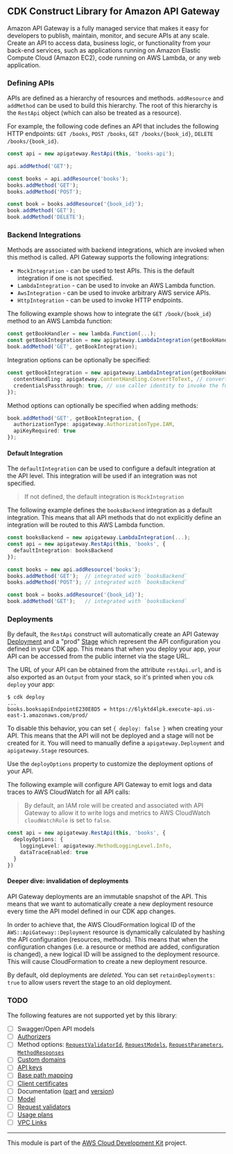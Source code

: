 ## CDK Construct Library for Amazon API Gateway

Amazon API Gateway is a fully managed service that makes it easy for developers
to publish, maintain, monitor, and secure APIs at any scale. Create an API to
access data, business logic, or functionality from your back-end services, such
as applications running on Amazon Elastic Compute Cloud (Amazon EC2), code
running on AWS Lambda, or any web application.

### Defining APIs

APIs are defined as a hierarchy of resources and methods. `addResource` and
`addMethod` can be used to build this hierarchy. The root of this hierarchy is
the `RestApi` object (which can also be treated as a resource).

For example, the following code defines an API that includes the following HTTP
endpoints: `GET /books`, `POST /books`, `GET /books/{book_id}`, `DELETE /books/{book_id}`.

```ts
const api = new apigateway.RestApi(this, 'books-api');

api.addMethod('GET');

const books = api.addResource('books');
books.addMethod('GET');
books.addMethod('POST');

const book = books.addResource('{book_id}');
book.addMethod('GET');
book.addMethod('DELETE');
```

### Backend Integrations

Methods are associated with backend integrations, which are invoked when this
method is called. API Gateway supports the following integrations:

 * `MockIntegration` - can be used to test APIs. This is the default integration
   if one is not specified.
 * `LambdaIntegration` - can be used to invoke an AWS Lambda function.
 * `AwsIntegration` - can be used to invoke arbitrary AWS service APIs.
 * `HttpIntegration` - can be used to invoke HTTP endpoints.

The following example shows how to integrate the `GET /book/{book_id}` method to
an AWS Lambda function:

```ts
const getBookHandler = new lambda.Function(...);
const getBookIntegration = new apigateway.LambdaIntegration(getBookHandler);
book.addMethod('GET', getBookIntegration);
```

Integration options can be optionally be specified:

```ts
const getBookIntegration = new apigateway.LambdaIntegration(getBookHandler, {
  contentHandling: apigateway.ContentHandling.ConvertToText, // convert to base64
  credentialsPassthrough: true, // use caller identity to invoke the function
});
```

Method options can optionally be specified when adding methods:

```ts
book.addMethod('GET', getBookIntegration, {
  authorizationType: apigateway.AuthorizationType.IAM,
  apiKeyRequired: true
});
```

#### Default Integration

The `defaultIntegration` can be used to configure a default integration at the
API level. This integration will be used if an integration was not specified.

> If not defined, the default integration is `MockIntegration`

The following example defines the `booksBackend` integration as a default
integration. This means that all API methods that do not explicitly define an
integration will be routed to this AWS Lambda function.

```ts
const booksBackend = new apigateway.LambdaIntegration(...);
const api = new apigateway.RestApi(this, 'books', {
  defaultIntegration: booksBackend
});

const books = new api.addResource('books');
books.addMethod('GET');  // integrated with `booksBackend`
books.addMethod('POST'); // integrated with `booksBackend`

const book = books.addResource('{book_id}');
book.addMethod('GET');   // integrated with `booksBackend`
```

### Deployments

By default, the `RestApi` construct will automatically create an API Gateway
[Deployment] and a "prod" [Stage] which represent the API configuration you defined in
your CDK app. This means that when you deploy your app, your API can be accessed
from the public internet via the stage URL.

The URL of your API can be obtained from the attribute `restApi.url`, and is
also exported as an `Output` from your stack, so it's printed when you `cdk
deploy` your app:

```
$ cdk deploy
...
books.booksapiEndpointE230E8D5 = https://6lyktd4lpk.execute-api.us-east-1.amazonaws.com/prod/
```

To disable this behavior, you can set `{ deploy: false }` when creating your
API. This means that the API will not be deployed and a stage will not be
created for it. You will need to manually define a `apigateway.Deployment` and
`apigateway.Stage` resources.

Use the `deployOptions` property to customize the deployment options of your
API.

The following example will configure API Gateway to emit logs and data traces to
AWS CloudWatch for all API calls:

> By default, an IAM role will be created and associated with API Gateway to
allow it to write logs and metrics to AWS CloudWatch `cloudWatchRole` is set to
`false`.

```ts
const api = new apigateway.RestApi(this, 'books', {
  deployOptions: {
    loggingLevel: apigateway.MethodLoggingLevel.Info,
    dataTraceEnabled: true
  }
})
```

#### Deeper dive: invalidation of deployments

API Gateway deployments are an immutable snapshot of the API. This means that we
want to automatically create a new deployment resource every time the API model
defined in our CDK app changes.

In order to achieve that, the AWS CloudFormation logical ID of the
`AWS::ApiGateway::Deployment` resource is dynamically calculated by hashing the
API configuration (resources, methods). This means that when the configuration
changes (i.e. a resource or method are added, configuration is changed), a new
logical ID will be assigned to the deployment resource. This will cause
CloudFormation to create a new deployment resource.

By default, old deployments are _deleted_. You can set `retainDeployments: true`
to allow users revert the stage to an old deployment.

[Deployment]: https://docs.aws.amazon.com/apigateway/api-reference/resource/deployment/
[Stage]: https://docs.aws.amazon.com/apigateway/api-reference/resource/stage/

### TODO

The following features are not supported yet by this library:

- [ ] Swagger/Open API models
- [ ] [Authorizers](https://docs.aws.amazon.com/AWSCloudFormation/latest/UserGuide/aws-resource-apigateway-authorizer.html)
- [ ] Method options: [`RequestValidatorId`](https://docs.aws.amazon.com/AWSCloudFormation/latest/UserGuide/aws-resource-apigateway-method.html#cfn-apigateway-method-requestvalidatorid), [`RequestModels`](https://docs.aws.amazon.com/AWSCloudFormation/latest/UserGuide/aws-resource-apigateway-method.html#cfn-apigateway-method-requestmodels), [`RequestParameters`](https://docs.aws.amazon.com/AWSCloudFormation/latest/UserGuide/aws-resource-apigateway-method.html#cfn-apigateway-method-requestparameters), [`MethodResponses`](https://docs.aws.amazon.com/AWSCloudFormation/latest/UserGuide/aws-resource-apigateway-method.html#cfn-apigateway-method-methodresponses)
- [ ] [Custom domains](https://docs.aws.amazon.com/AWSCloudFormation/latest/UserGuide/aws-resource-apigateway-domainname.html)
- [ ] [API keys](https://docs.aws.amazon.com/AWSCloudFormation/latest/UserGuide/aws-resource-apigateway-apikey.html)
- [ ] [Base path mapping](https://docs.aws.amazon.com/AWSCloudFormation/latest/UserGuide/aws-resource-apigateway-basepathmapping.html)
- [ ] [Client certificates](https://docs.aws.amazon.com/AWSCloudFormation/latest/UserGuide/aws-resource-apigateway-clientcertificate.html)
- [ ] Documentation ([part](https://docs.aws.amazon.com/AWSCloudFormation/latest/UserGuide/aws-resource-apigateway-documentationpart.html) and [version](https://docs.aws.amazon.com/AWSCloudFormation/latest/UserGuide/aws-resource-apigateway-documentationversion.html))
- [ ] [Model](https://docs.aws.amazon.com/AWSCloudFormation/latest/UserGuide/aws-resource-apigateway-model.html)
- [ ] [Request validators](https://docs.aws.amazon.com/AWSCloudFormation/latest/UserGuide/aws-resource-apigateway-requestvalidator.html)
- [ ] [Usage plans](https://docs.aws.amazon.com/AWSCloudFormation/latest/UserGuide/aws-resource-apigateway-usageplan.html)
- [ ] [VPC Links](https://docs.aws.amazon.com/AWSCloudFormation/latest/UserGuide/aws-resource-apigateway-vpclink.html)

----

This module is part of the [AWS Cloud Development Kit](https://github.com/awslabs/aws-cdk) project.